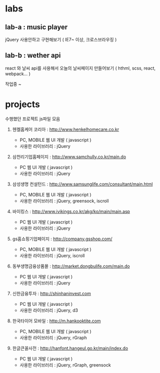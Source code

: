 # labs

## lab-a : music player 

  jQuery 사용안하고 구현해보기 ( IE7~ 이상, 크로스브라우징 )

## lab-b : wether api
  react 와 날씨 api를 사용해서 오늘의 날씨페이지 만들어보기
   ( hthml, scss, react, webpack... )
  
   작업중 ~

# projects
수행했던 프로젝트 js파일 모음  
  
1. 헨켈홈케어 코리아 : http://www.henkelhomecare.co.kr	
	+ PC, MOBILE 웹 UI 개발 ( javascript ) 
	+ 사용한 라이브러리 : jQuery  
  
2. 삼천리기업홈페이지 : http://www.samchully.co.kr/main.do	
	+ PC 웹 UI 개발 ( javascript ) 
	+ 사용한 라이브러리 : jQuery  
  
3. 삼성생명 컨설턴드 : http://www.samsunglife.com/consultant/main.html
	+ PC, MOBILE 웹 UI 개발 ( javascript ) 	
	+ 사용한 라이브러리 : jQuery, greensock, iscroll  
  
4. 바이킹스 : http://www.ivikings.co.kr/akg/ko/main/main.asp
	+ PC 웹 UI 개발 ( javascript ) 
	+ 사용한 라이브러리 : jQuery  
  
5. gs홈쇼핑기업페이지 : http://company.gsshop.com/	
	+ PC, MOBILE 웹 UI 개발 ( javascript ) 
	+ 사용한 라이브러리 : jQuery, iscroll  
  
6. 동부생명금융상품몰 : http://market.dongbulife.com/main.do	
	+ PC 웹 UI 개발 ( javascript ) 
	+ 사용한 라이브러리 : jQuery  
  
7. 신한금융투자 : http://shinhaninvest.com	
	+ PC 웹 UI 개발 ( javascript ) 
	+ 사용한 라이브러리 : jQuery, d3  
  
8. 한국타이어 모바일 : http://m.hankooktite.com	
	+ PC, MOBILE 웹 UI 개발 ( javascript ) 
	+ 사용한 라이브러리 : jQuery, rGraph  
  
9. 한글큰꼴사전 : http://hanfont.hangeul.go.kr/main/index.do	
	+ PC 웹 UI 개발 ( javascript ) 
	+ 사용한 라이브러리 : jQuery, rGraph, greensock  
  

